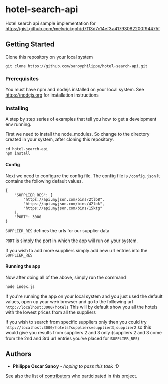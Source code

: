 # hotel-search-api

Hotel search api sample implementation for https://gist.github.com/melvrickgoh/d7113d7c14ef3a41793082200f94475f

## Getting Started

Clone this repository on your local system
```
git clone https://github.com/sanoyphilippe/hotel-search-api.git
```

### Prerequisites

You must have npm and nodejs installed on your local system.
See https://nodejs.org for installation instructions

### Installing

A step by step series of examples that tell you how to get a development env running.

First we need to install the node_modules.
So change to the directory created in your system, after cloning this repository.

```
cd hotel-search-api
npm install
```
#### Config
Next we need to configure the config file.
The config file is `/config.json`
It contains the following default values.
```
{
    "SUPPLIER_RES": [
        "https://api.myjson.com/bins/2tlb8",
        "https://api.myjson.com/bins/42lok",
        "https://api.myjson.com/bins/15ktg"
    ],
    "PORT": 3000
}
```
`SUPPLIER_RES` defines the urls for our supplier data

`PORT` is simply the port in which the app will run on your system.

If you wish to add more suppliers simply add new url entries into the `SUPPLIER_RES`

#### Running the app

Now after doing all of the above, simply run the command
```
node index.js
```

If you're running the app on your local system and you just used the default values, open up your web browser and go to the following url `http://localhost:3000/hotels`
This will by default show you all the hotels with the lowest prices from all the suppliers

If you wish to search from specific suppliers only then you could try `http://localhost:3000/hotels?suppliers=supplier3,supplier2`
so this would give you results from suppliers 2 and 3 only (suppliers 2 and 3 come from the 2nd and 3rd url entries you've placed for `SUPPLIER_RES`)

## Authors

* **Philippe Oscar Sanoy** - *hoping to pass this task :D*

See also the list of [contributors](https://github.com/sanoyphilippe/hotel-search-api/graphs/contributors) who participated in this project.
